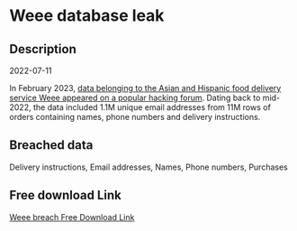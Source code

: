 # Weee database leak

## Description

2022-07-11

In February 2023, <a href="https://www.bleepingcomputer.com/news/security/weee-grocery-service-confirms-data-breach-11-million-affected/" target="_blank" rel="noopener">data belonging to the Asian and Hispanic food delivery service Weee appeared on a popular hacking forum</a>. Dating back to mid-2022, the data included 1.1M unique email addresses from 11M rows of orders containing names, phone numbers and delivery instructions.

## Breached data

Delivery instructions, Email addresses, Names, Phone numbers, Purchases

## Free download Link

[Weee breach Free Download Link](https://link-to.net/1229997/553.9398945295754/dynamic/?r=aHR0cHM6Ly93d3cubWVkaWFmaXJlLmNvbS92aWV3L0VVelh1STgyYjRNczFhTi9zYXl3ZWVlLmNvbS9maWxl)